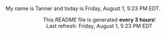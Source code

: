 My name is Tanner and today is Friday, August 1, 5:23 PM EDT.

<p align="center">This <i>README</i> file is generated <b>every 3 hours</b>!</br>Last refresh: Friday, August 1, 5:23 PM EDT<br /></p>
